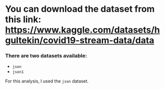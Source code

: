 # You can download the dataset from this link: https://www.kaggle.com/datasets/hgultekin/covid19-stream-data/data

### There are two datasets available:  

- `json`  
- `json1`  

For this analysis, I used the `json` dataset.
